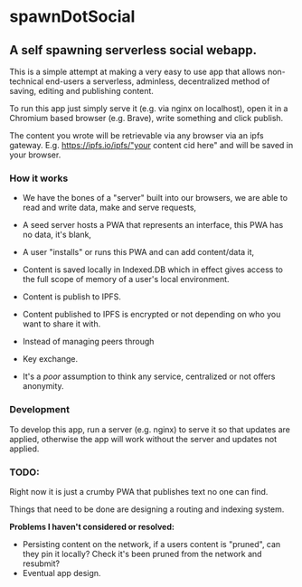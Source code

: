 # spawnDotSocial
## A self spawning serverless social webapp.

This is a simple attempt at making a very easy to use app that allows non-technical end-users a serverless, adminless, decentralized method of saving, editing and publishing content.

To run this app just simply serve it (e.g. via nginx on localhost), open it
in a Chromium based browser (e.g. Brave), write something and click publish.

The content you wrote will be retrievable via any browser via an ipfs gateway.
E.g. https://ipfs.io/ipfs/"your content cid here" and will be saved in your browser.  

### How it works

- We have the bones of a "server" built into our browsers, we are able to read and write data, make and serve requests,
- A seed server hosts a PWA that represents an interface, this PWA has no data, it's blank,
- A user "installs" or runs this PWA and can add content/data it,
- Content is saved locally in Indexed.DB which in effect gives access to the full scope of memory of a user's local environment.
- Content is publish to IPFS.

- Content published to IPFS is encrypted or not depending on who you want to share it with.
- Instead of managing peers through
- Key exchange.
- It's a *poor* assumption to think any service, centralized or not offers anonymity.

### Development
To develop this app, run a server (e.g. nginx) to serve it so that updates are applied,
otherwise the app will work without the server and updates not applied. 

### TODO:

Right now it is just a crumby PWA that publishes text no one can find.

Things that need to be done are designing a routing and indexing system.

**Problems I haven't considered or resolved:**

- Persisting content on the network, if a users content is "pruned", can they pin it locally? Check it's been pruned from the network and resubmit?
- Eventual app design.
